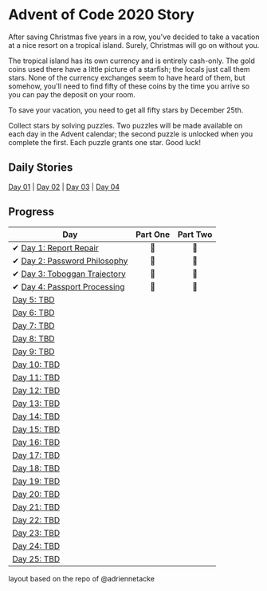 # Advent of Code 2020 Story
After saving Christmas five years in a row, you've decided to take a vacation at a nice resort on a tropical island. Surely, Christmas will go on without you.

The tropical island has its own currency and is entirely cash-only. The gold coins used there have a little picture of a starfish; the locals just call them stars. None of the currency exchanges seem to have heard of them, but somehow, you'll need to find fifty of these coins by the time you arrive so you can pay the deposit on your room.

To save your vacation, you need to get all fifty stars by December 25th.

Collect stars by solving puzzles. Two puzzles will be made available on each day in the Advent calendar; the second puzzle is unlocked when you complete the first. Each puzzle grants one star. Good luck!

## Daily Stories
[Day 01](https://github.com/trashvin/adventOfCode/blob/main/2020/Story_Day01.md) | 
[Day 02](https://github.com/trashvin/adventOfCode/blob/main/2020/Story_Day02.md) |
[Day 03](https://github.com/trashvin/adventOfCode/blob/main/2020/Story_Day03.md) |
[Day 04](https://github.com/trashvin/adventOfCode/blob/main/2020/Story_Day04.md)

## Progress

| Day  | Part One | Part Two | 
|---|:---:|:---:|
| ✔ [Day 1: Report Repair](https://github.com/trashvin/adventOfCode/tree/main/2020/csharp/day01)| 🌟 | 🌟 |
| ✔ [Day 2: Password Philosophy](https://github.com/trashvin/adventOfCode/tree/main/2020/csharp/day02)| 🌟 | 🌟 |
| ✔ [Day 3: Toboggan Trajectory](https://github.com/trashvin/adventOfCode/tree/main/2020/csharp/day03)| 🌟 | 🌟 |
| ✔ [Day 4: Passport Processing](https://github.com/trashvin/adventOfCode/tree/main/2020/csharp/day03)| 🌟 | 🌟 |
| [Day 5: TBD]()| | |
| [Day 6: TBD]()| | |
| [Day 7: TBD]()| | |
| [Day 8: TBD]()| | |
| [Day 9: TBD]()| | |
| [Day 10: TBD]()| | |
| [Day 11: TBD]()| | |
| [Day 12: TBD]()| | |
| [Day 13: TBD]()| | |
| [Day 14: TBD]()| | |
| [Day 15: TBD]()| | |
| [Day 16: TBD]()| | |
| [Day 17: TBD]()| | |
| [Day 18: TBD]()| | |
| [Day 19: TBD]()| | |
| [Day 20: TBD]()| | |
| [Day 21: TBD]()| | |
| [Day 22: TBD]()| | |
| [Day 23: TBD]()| | |
| [Day 24: TBD]()| | |
| [Day 25: TBD]()| | |



layout based on the repo of @adriennetacke
